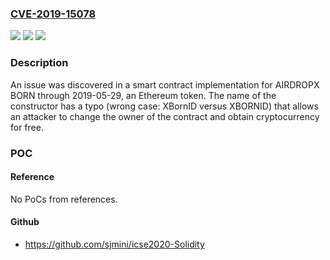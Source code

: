 ### [CVE-2019-15078](https://cve.mitre.org/cgi-bin/cvename.cgi?name=CVE-2019-15078)
![](https://img.shields.io/static/v1?label=Product&message=n%2Fa&color=blue)
![](https://img.shields.io/static/v1?label=Version&message=n%2Fa&color=blue)
![](https://img.shields.io/static/v1?label=Vulnerability&message=n%2Fa&color=brighgreen)

### Description

An issue was discovered in a smart contract implementation for AIRDROPX BORN through 2019-05-29, an Ethereum token. The name of the constructor has a typo (wrong case: XBornID versus XBORNID) that allows an attacker to change the owner of the contract and obtain cryptocurrency for free.

### POC

#### Reference
No PoCs from references.

#### Github
- https://github.com/sjmini/icse2020-Solidity

